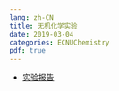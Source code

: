 ```yaml
---
lang: zh-CN
title: 无机化学实验
date: 2019-03-04
categories: ECNUChemistry
pdf: true
---
```

* [实验报告](https://dev.tencent.com/api/share/download/a5d4b246-c432-44ed-b35b-59722593f4fd)